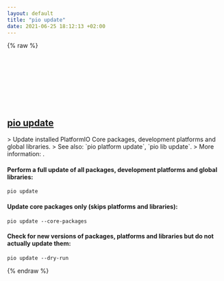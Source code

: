 ```yaml
---
layout: default
title: "pio update"
date: 2021-06-25 18:12:13 +02:00
---
```

{% raw %}
<h2 id="pio-update">
  <a href="/en/common/pio-update.html">pio update</a> <a href="#pio-update"><svg class="icon">
    <use href="/assets/images/unicode_sprite.svg#link" />
  </svg></a>
</h2>
> Update installed PlatformIO Core packages, development platforms and global libraries.
> See also: `pio platform update`, `pio lib update`.
> More information: <https://docs.platformio.org/en/latest/core/userguide/cmd_update.html>.

#### Perform a full update of all packages, development platforms and global libraries:
```shell
pio update
```
#### Update core packages only (skips platforms and libraries):
```shell
pio update --core-packages
```
#### Check for new versions of packages, platforms and libraries but do not actually update them:
```shell
pio update --dry-run
```
{% endraw %}